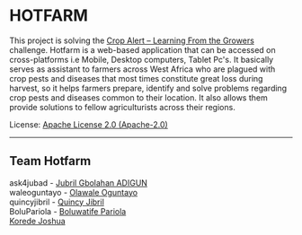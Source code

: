 # HOTFARM

This project is solving the [Crop Alert – Learning From the Growers](https://2015.spaceappschallenge.org/challenge/crop-alert-learning-growers/) challenge.
Hotfarm is a web-based application that can be accessed on cross-platforms i.e Mobile, Desktop computers, Tablet Pc's. It basically serves as assistant to farmers across West Africa who are plagued with crop pests and diseases that most times constitute great loss during harvest, so it helps farmers prepare, identify and solve problems regarding crop pests and diseases common to their location. It also allows them provide solutions to fellow agriculturists across their regions.

License: [Apache License 2.0 (Apache-2.0)](https://www.apache.org/licenses/LICENSE-2.0)

---
## Team Hotfarm
ask4jubad - [Jubril Gbolahan ADIGUN](https://linktr.ee/ask4jubad) <br>
waleoguntayo - [Olawale Oguntayo](https://ng.linkedin.com/in/waleoguntayo) <br>
quincyjibril - [Quincy Jibril](https://www.behance.net/quincyjibril/moodboards)<br>
BoluPariola - [Boluwatife Pariola](https://www.companysearchesmadesimple.com/company/uk/14367663/sneaklin-ltd/#people) <br>
[Korede Joshua]()
